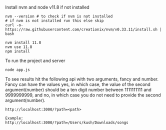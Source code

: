 Install nvm and node v11.8 if not installed
```
nvm --version # to check if nvm is not installed
# if nvm is not installed run this else skip
curl -o- https://raw.githubusercontent.com/creationix/nvm/v0.33.11/install.sh | bash

nvm install 11.8
nvm use 11.8
npm install
```

To run the project and server <br>
```
node app.js
```

To see results hit the following api with two arguments, fancy and number. Fancy can have the values yes, in which case, the value of the second argument(number) should be a ten digit number between 1111111111 and 9999999999, and no, in which case you do not need to provide the second argument(number). 
```
http://localhost:3000/?path=<path>

Example:
http://localhost:3000/?path=/Users/kush/Downloads/songs

```
